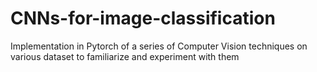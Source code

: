 # CNNs-for-image-classification
Implementation in Pytorch of a series of Computer Vision techniques on various dataset to familiarize and experiment with them
